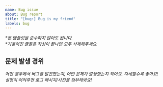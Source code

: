 ```yaml
---
name: Bug issue
about: Bug report
title: "[bug:] Bug is my friend"
labels: bug
---
```


_*본 템플릿을 준수하지 않아도 됩니다._  
_*기울어진 글꼴은 작성이 끝나면 모두 삭제해주세요._

## 문제 발생 경위
_어떤 경우에서 버그를 발견했는지, 어떤 문제가 발생했는지 적어요. 자세할수록 좋아요!_  
_설명이 어려우면 로그 메시지/사진을 첨부해봐요!_